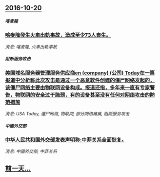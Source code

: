 ## [2016-10-20](/news/2016/10/20/index.md)

##### 喀麦隆
### [喀麥隆發生火車出軌事故，造成至少73人喪生。 ](/news/2016/10/20/喀麥隆發生火車出軌事故-造成至少73人喪生.md)
_消息: 喀麦隆, 火車出軌事故_

##### 阻断服务攻击
### [美国域名服务器管理服务供应商en (company) (公司) Today在一篇报道中分析称此次攻击是通过一个恶意软件创建的僵尸网络发起的，该僵尸网络主要由物联网设备构成。报道还指，多年来一直有专家警告，物联网的安全过于脆弱，有的设备甚至没有任何对网络攻击的防范措施](/news/2016/10/20/美国域名服务器管理服务供应商en-company-公司-Today在一篇报道中分析称此次攻击是通过一个恶意软件创.md)
_消息: USA Today, 僵尸网络, 物联网, 部分网络瘫痪, 阻断服务攻击_

##### 中國外交部
### [中华人民共和国外交部发表声明称:中菲关系全面恢复。 ](/news/2016/10/20/中华人民共和国外交部发表声明称-中菲关系全面恢复.md)
_消息: 中國外交部, 中菲关系_

## [前一天...](/news/2016/10/17/index.md)

